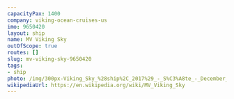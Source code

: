 ```yaml
---
capacityPax: 1400
company: viking-ocean-cruises-us
imo: 9650420
layout: ship
name: MV Viking Sky
outOfScope: true
routes: []
slug: mv-viking-sky-9650420
tags:
- ship
photo: /img/300px-Viking_Sky_%28ship%2C_2017%29_-_S%C3%A8te_-_December_2018.jpg
wikipediaUrl: https://en.wikipedia.org/wiki/MV_Viking_Sky
---
```

